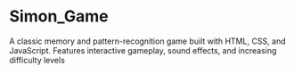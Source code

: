 # Simon_Game
A classic memory and pattern-recognition game built with HTML, CSS, and JavaScript. Features interactive gameplay, sound effects, and increasing difficulty levels
